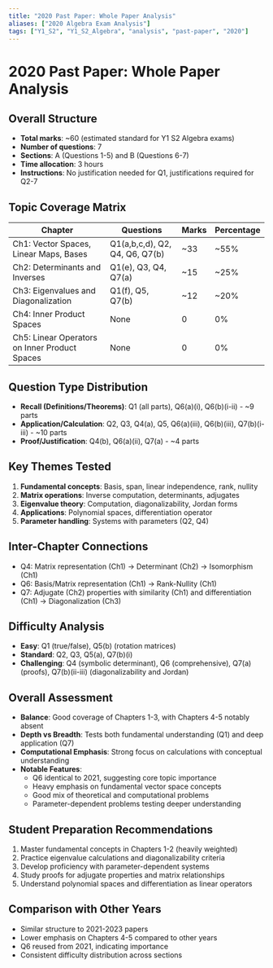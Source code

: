 ```yaml
---
title: "2020 Past Paper: Whole Paper Analysis"
aliases: ["2020 Algebra Exam Analysis"]
tags: ["Y1_S2", "Y1_S2_Algebra", "analysis", "past-paper", "2020"]
---
```


# 2020 Past Paper: Whole Paper Analysis

## Overall Structure
- **Total marks**: ~60 (estimated standard for Y1 S2 Algebra exams)
- **Number of questions**: 7
- **Sections**: A (Questions 1-5) and B (Questions 6-7)
- **Time allocation**: 3 hours
- **Instructions**: No justification needed for Q1, justifications required for Q2-7

## Topic Coverage Matrix
| Chapter | Questions | Marks | Percentage |
|---------|-----------|-------|------------|
| Ch1: Vector Spaces, Linear Maps, Bases | Q1(a,b,c,d), Q2, Q4, Q6, Q7(b) | ~33 | ~55% |
| Ch2: Determinants and Inverses | Q1(e), Q3, Q4, Q7(a) | ~15 | ~25% |
| Ch3: Eigenvalues and Diagonalization | Q1(f), Q5, Q7(b) | ~12 | ~20% |
| Ch4: Inner Product Spaces | None | 0 | 0% |
| Ch5: Linear Operators on Inner Product Spaces | None | 0 | 0% |

## Question Type Distribution
- **Recall (Definitions/Theorems)**: Q1 (all parts), Q6(a)(i), Q6(b)(i-ii) - ~9 parts
- **Application/Calculation**: Q2, Q3, Q4(a), Q5, Q6(a)(iii), Q6(b)(iii), Q7(b)(i-iii) - ~10 parts  
- **Proof/Justification**: Q4(b), Q6(a)(ii), Q7(a) - ~4 parts

## Key Themes Tested
1. **Fundamental concepts**: Basis, span, linear independence, rank, nullity
2. **Matrix operations**: Inverse computation, determinants, adjugates
3. **Eigenvalue theory**: Computation, diagonalizability, Jordan forms
4. **Applications**: Polynomial spaces, differentiation operator
5. **Parameter handling**: Systems with parameters (Q2, Q4)

## Inter-Chapter Connections
- Q4: Matrix representation (Ch1) → Determinant (Ch2) → Isomorphism (Ch1)
- Q6: Basis/Matrix representation (Ch1) → Rank-Nullity (Ch1)
- Q7: Adjugate (Ch2) properties with similarity (Ch1) and differentiation (Ch1) → Diagonalization (Ch3)

## Difficulty Analysis
- **Easy**: Q1 (true/false), Q5(b) (rotation matrices)
- **Standard**: Q2, Q3, Q5(a), Q7(b)(i)
- **Challenging**: Q4 (symbolic determinant), Q6 (comprehensive), Q7(a) (proofs), Q7(b)(ii-iii) (diagonalizability and Jordan)

## Overall Assessment
- **Balance**: Good coverage of Chapters 1-3, with Chapters 4-5 notably absent
- **Depth vs Breadth**: Tests both fundamental understanding (Q1) and deep application (Q7)
- **Computational Emphasis**: Strong focus on calculations with conceptual understanding
- **Notable Features**: 
  - Q6 identical to 2021, suggesting core topic importance
  - Heavy emphasis on fundamental vector space concepts
  - Good mix of theoretical and computational problems
  - Parameter-dependent problems testing deeper understanding

## Student Preparation Recommendations
1. Master fundamental concepts in Chapters 1-2 (heavily weighted)
2. Practice eigenvalue calculations and diagonalizability criteria
3. Develop proficiency with parameter-dependent systems
4. Study proofs for adjugate properties and matrix relationships
5. Understand polynomial spaces and differentiation as linear operators

## Comparison with Other Years
- Similar structure to 2021-2023 papers
- Lower emphasis on Chapters 4-5 compared to other years
- Q6 reused from 2021, indicating importance
- Consistent difficulty distribution across sections
